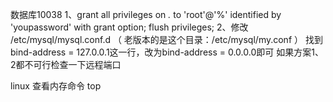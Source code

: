 
数据库10038
1、grant all privileges on *.*  to  'root'@'%'  identified by 'youpassword'  with grant option;
flush privileges;
2、修改 /etc/mysql/mysql.conf.d  （ 老版本的是这个目录：/etc/mysql/my.conf ）
找到bind-address = 127.0.0.1这一行，改为bind-address = 0.0.0.0即可
如果方案1、2都不可行检查一下远程端口


linux 查看内存命令
top
